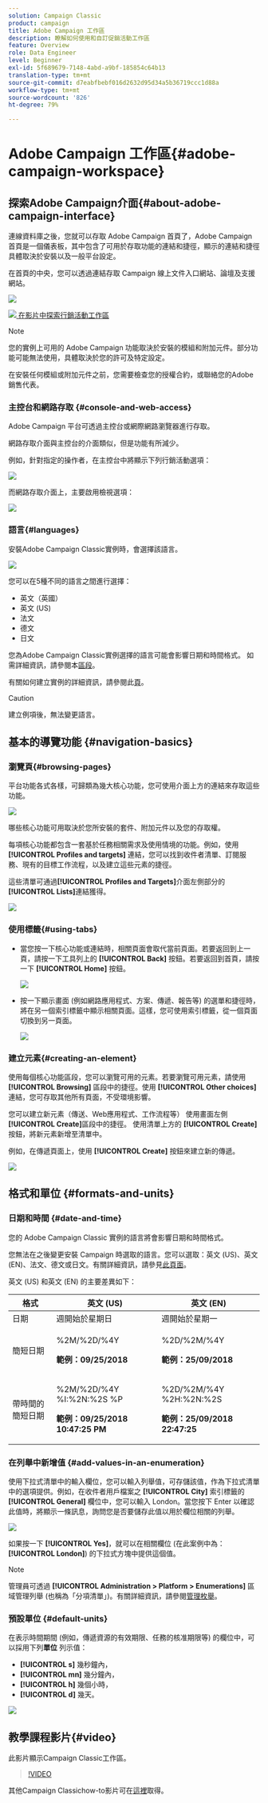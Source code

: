 ```yaml
---
solution: Campaign Classic
product: campaign
title: Adobe Campaign 工作區
description: 瞭解如何使用和自訂促銷活動工作區
feature: Overview
role: Data Engineer
level: Beginner
exl-id: 5f689679-7148-4abd-a9bf-185854c64b13
translation-type: tm+mt
source-git-commit: d7eabfbebf016d2632d95d34a5b36719ccc1d88a
workflow-type: tm+mt
source-wordcount: '826'
ht-degree: 79%

---
```


# Adobe Campaign 工作區{#adobe-campaign-workspace}

## 探索Adobe Campaign介面{#about-adobe-campaign-interface}

連線資料庫之後，您就可以存取 Adobe Campaign 首頁了，Adobe Campaign 首頁是一個儀表板，其中包含了可用於存取功能的連結和捷徑，顯示的連結和捷徑具體取決於安裝以及一般平台設定。

在首頁的中央，您可以透過連結存取 Campaign 線上文件入口網站、論壇及支援網站。

![](assets/d_ncs_user_interface_home.png)

![](assets/do-not-localize/how-to-video.png)[ 在影片中探索行銷活動工作區](#video)

>[!NOTE]
>
>您的實例上可用的 Adobe Campaign 功能取決於安裝的模組和附加元件。部分功能可能無法使用，具體取決於您的許可及特定設定。
>
>在安裝任何模組或附加元件之前，您需要檢查您的授權合約，或聯絡您的Adobe銷售代表。

### 主控台和網路存取 {#console-and-web-access}

Adobe Campaign 平台可透過主控台或網際網路瀏覽器進行存取。

網路存取介面與主控台的介面類似，但是功能有所減少。

例如，針對指定的操作者，在主控台中將顯示下列行銷活動選項：

![](assets/operation_from_console.png)

而網路存取介面上，主要啟用檢視選項：

![](assets/operation_from_web.png)

### 語言{#languages}

安裝Adobe Campaign Classic實例時，會選擇該語言。

![](assets/language.png)

您可以在5種不同的語言之間進行選擇：

* 英文（英國）
* 英文 (US)
* 法文
* 德文
* 日文

您為Adobe Campaign Classic實例選擇的語言可能會影響日期和時間格式。 如需詳細資訊，請參閱本[區段](../../platform/using/adobe-campaign-workspace.md#date-and-time)。

有關如何建立實例的詳細資訊，請參閱此[頁](../../installation/using/creating-an-instance-and-logging-on.md)。

>[!CAUTION]
>
>建立例項後，無法變更語言。

## 基本的導覽功能 {#navigation-basics}

### 瀏覽頁{#browsing-pages}

平台功能各式各樣，可歸類為幾大核心功能，您可使用介面上方的連結來存取這些功能。

![](assets/overview_home.png)

哪些核心功能可用取決於您所安裝的套件、附加元件以及您的存取權。

每項核心功能都包含一套基於任務相關需求及使用情境的功能。例如，使用 **[!UICONTROL Profiles and targets]** 連結，您可以找到收件者清單、訂閱服務、現有的目標工作流程，以及建立這些元素的捷徑。

這些清單可通過&#x200B;**[!UICONTROL Profiles and Targets]**&#x200B;介面左側部分的&#x200B;**[!UICONTROL Lists]**&#x200B;連結獲得。

![](assets/recipient_list_overview.png)

### 使用標籤{#using-tabs}

* 當您按一下核心功能或連結時，相關頁面會取代當前頁面。若要返回到上一頁，請按一下工具列上的 **[!UICONTROL Back]** 按鈕。若要返回到首頁，請按一下 **[!UICONTROL Home]** 按鈕。

   ![](assets/d_ncs_user_interface_back_home_buttons.png)

* 按一下顯示畫面 (例如網路應用程式、方案、傳遞、報告等) 的選單和捷徑時，將在另一個索引標籤中顯示相關頁面。這樣，您可使用索引標籤，從一個頁面切換到另一頁面。

   ![](assets/d_ncs_user_interface_tabs.png)

### 建立元素{#creating-an-element}

使用每個核心功能區段，您可以瀏覽可用的元素。若要瀏覽可用元素，請使用 **[!UICONTROL Browsing]** 區段中的捷徑。使用 **[!UICONTROL Other choices]** 連結，您可存取其他所有頁面，不受環境影響。

您可以建立新元素（傳送、Web應用程式、工作流程等） 使用畫面左側&#x200B;**[!UICONTROL Create]**&#x200B;區段中的捷徑。 使用清單上方的 **[!UICONTROL Create]** 按鈕，將新元素新增至清單中。

例如，在傳遞頁面上，使用 **[!UICONTROL Create]** 按鈕來建立新的傳遞。

![](assets/d_ncs_user_interface_tab_add_del.png)


## 格式和單位 {#formats-and-units}

### 日期和時間 {#date-and-time}

您的 Adobe Campaign Classic 實例的語言將會影響日期和時間格式。

您無法在之後變更安裝 Campaign 時選取的語言。您可以選取：英文 (US)、英文 (EN)、法文、德文或日文。有關詳細資訊，請參見[此頁面](../../installation/using/creating-an-instance-and-logging-on.md)。

英文 (US) 和英文 (EN) 的主要差異如下：

<table> 
 <thead> 
  <tr> 
   <th> 格式<br /> </th> 
   <th> 英文 (US)<br /> </th> 
   <th> 英文 (EN)<br /> </th> 
  </tr> 
 </thead> 
 <tbody> 
  <tr> 
   <td> 日期<br /> </td> 
   <td> 週開始於星期日<br /> </td> 
   <td> 週開始於星期一<br /> </td> 
  </tr> 
  <tr> 
   <td> 簡短日期<br /> </td> 
   <td> <p>%2M/%2D/%4Y</p><p><strong>範例：09/25/2018</strong></p> </td> 
   <td> <p>%2D/%2M/%4Y</p><p><strong>範例：25/09/2018</strong></p> </td> 
  </tr> 
  <tr> 
   <td> 帶時間的簡短日期<br /> </td> 
   <td> <p>%2M/%2D/%4Y %I:%2N:%2S %P</p><p><strong>範例：09/25/2018 10:47:25 PM</strong></p> </td> 
   <td> <p>%2D/%2M/%4Y %2H:%2N:%2S</p><p><strong>範例：25/09/2018 22:47:25</strong></p> </td> 
  </tr> 
 </tbody> 
</table>

### 在列舉中新增值 {#add-values-in-an-enumeration}

使用下拉式清單中的輸入欄位，您可以輸入列舉值，可存儲該值，作為下拉式清單中的選項提供。例如，在收件者用戶檔案之 **[!UICONTROL City]** 索引標籤的 **[!UICONTROL General]** 欄位中，您可以輸入 London。當您按下 Enter 以確認此值時，將顯示一條訊息，詢問您是否要儲存此值以用於欄位相關的列舉。

![](assets/s_ncs_user_wizard_email_bat_substitute_email.png)

如果按一下 **[!UICONTROL Yes]**，就可以在相關欄位 (在此案例中為：**[!UICONTROL London]**) 的下拉式方塊中提供這個值。

>[!NOTE]
>
>管理員可透過 **[!UICONTROL Administration > Platform > Enumerations]** 區域管理列舉 (也稱為「分項清單」)。有關詳細資訊，請參閱[管理枚舉](../../platform/using/managing-enumerations.md)。

### 預設單位 {#default-units}

在表示時間期間 (例如，傳遞資源的有效期限、任務的核准期限等) 的欄位中，可以採用下列&#x200B;**單位** 列示值：

* **[!UICONTROL s]** 幾秒鐘內，
* **[!UICONTROL mn]** 幾分鐘內，
* **[!UICONTROL h]** 幾個小時，
* **[!UICONTROL d]** 幾天。

![](assets/enter_unit_sample.png)

## 教學課程影片{#video}

此影片顯示Campaign Classic工作區。

>[!VIDEO](https://video.tv.adobe.com/v/35130?quality=12)

其他Campaign Classichow-to影片可在[這裡](https://experienceleague.adobe.com/docs/campaign-classic-learn/tutorials/overview.html?lang=zh-Hant)取得。
